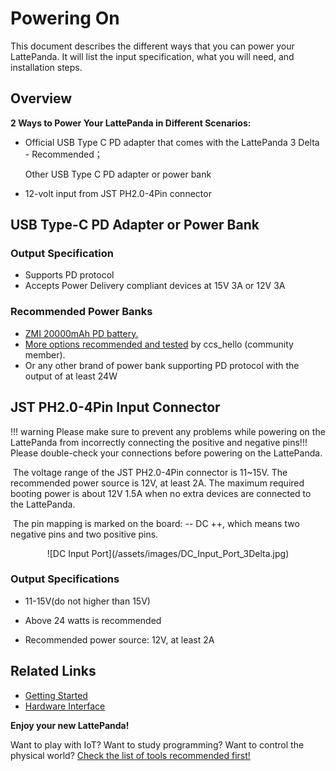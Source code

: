 # Powering On

This document describes the different ways that you can power your LattePanda. It will list the input specification, what you will need, and installation steps.


## Overview

**2 Ways to Power Your LattePanda in Different Scenarios:**

* Official USB Type C PD adapter that comes with the LattePanda 3 Delta - Recommended；

   Other USB Type C PD adapter or power bank
*  12-volt input from JST PH2.0-4Pin connector

## USB Type-C PD Adapter or Power Bank

### Output Specification

* Supports PD protocol
* Accepts Power Delivery compliant devices at 15V 3A or 12V 3A

### Recommended Power Banks

* <a href="https://www.amazon.com/ZMI-Pixelbook-Nintendo-External-Powerbank/dp/B072BD98CM/ref=sr_1_1?dchild=1&keywords=ZMI&qid=1600766468&sr=8-1">ZMI 20000mAh PD battery.</a>
* <a href="https://www.lattepanda.com/topic-f23t17787.html" target="_blank">More options recommended and tested</a> by ccs_hello (community member).
* Or any other brand of power bank supporting PD protocol with the output of at least 24W

## JST PH2.0-4Pin Input Connector

!!! warning
    Please make sure to prevent any problems while powering on the LattePanda from incorrectly connecting the positive and negative pins!!! Please double-check your connections before powering on the LattePanda.

​    The voltage range of the JST PH2.0-4Pin connector is 11~15V. The recommended power source is 12V, at least 2A. The maximum required booting power is about 12V 1.5A when no extra devices are connected to the LattePanda. 

​    The pin mapping is marked on the board: -- DC ++, which means two negative pins and two positive pins.

<center>![DC Input Port](/assets/images/DC_Input_Port_3Delta.jpg)</center>

### Output Specifications

* 11-15V(do not higher than 15V)

* Above 24 watts is recommended 

* Recommended power source: 12V, at least 2A

  


## Related Links
* [Getting Started](/content/3rd_delta_edition/get_started.md)
* [Hardware Interface](/content/3rd_delta_edition/io_playability.md)

**Enjoy your new LattePanda!**

Want to play with IoT? Want to study programming? Want to control the physical world? [Check the list of tools recommended first!][4]

[4]: /content/3rd_delta_edition/ide.md
